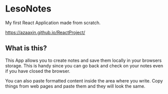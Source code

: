 # LesoNotes
My first React Application made from scratch.

https://azaaxin.github.io/ReactProject/

## What is this?
This App allows you to create notes and save them locally in your browsers storage. This is handy since you can go back and check on your notes even if you have closed the browser.

You can also paste formatted content inside the area where you write. Copy things from web pages and paste them and they will look the same.

